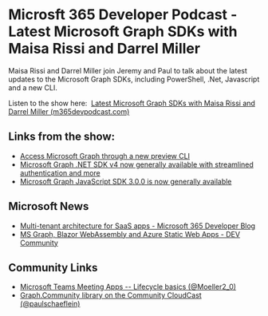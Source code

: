 # Microsft 365 Developer Podcast - Latest Microsoft Graph SDKs with Maisa Rissi and Darrel Miller

Maisa Rissi and Darrel Miller join Jeremy and Paul to talk about the
latest updates to the Microsoft Graph SDKs, including PowerShell, .Net,
Javascript and a new CLI.

Listen to the show here:  [Latest Microsoft Graph SDKs with Maisa Rissi
and Darrel Miller
(m365devpodcast.com)](https://www.m365devpodcast.com/e/latest-microsoft-graph-sdks-with-maisa-rissi-and-darrel-miller/)
## Links from the show: 

-   [Access Microsoft Graph through a new preview
    CLI](https://developer.microsoft.com/en-us/graph/blogs/access-microsoft-graph-through-a-new-preview-cli/?WT.mc_id=M365-MVP-4025164)
-   [Microsoft Graph .NET SDK v4 now generally available with
    streamlined authentication and
    more](https://developer.microsoft.com/en-us/microsoft-365/blogs/microsoft-graph-net-sdk-v4-now-generally-available-with-streamlined-authentication-and-more/?WT.mc_id=M365-MVP-4025164)
-   [Microsoft Graph JavaScript SDK 3.0.0 is now generally
    available](https://developer.microsoft.com/en-us/graph/blogs/microsoft-graph-javascript-sdk-3-0-0-is-now-generally-available/?WT.mc_id=M365-MVP-4025164)

## Microsoft News 

-   [Multi-tenant architecture for SaaS apps - Microsoft 365 Developer
    Blog](https://developer.microsoft.com/en-us/graph/blogs/multi-tenant-architechture-for-saas-apps/?WT.mc_id=M365-MVP-4025164)
-   [MS Graph, Blazor WebAssembly and Azure Static Web Apps - DEV
    Community](https://dev.to/azure/ms-graph-blazor-webassembly-and-azure-static-web-apps-3p1d)

## Community Links 

-   [Microsoft Teams Meeting Apps -- Lifecycle basics
    (\@Moeller2_0)](https://mmsharepoint.wordpress.com/2021/09/21/microsoft-teams-meeting-apps-lifecycle-basics/)
-   [Graph.Community library on the Community CloudCast
    (\@paulschaeflein)](https://www.schaeflein.net/graph-community-library-on-the-community-cloudcast/)

